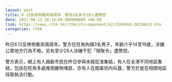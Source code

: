 ```yaml
---
layout: post
title: 6.12反修例衝突兩周年　警拘3名男子29人遭票控
date: 2021-06-13 10:14:04.000000000 +08:00
link: https://news.rthk.hk/rthk/ch/component/k2/1595660-20210613.htm
categories: rthk
---
```


昨日6.12反修例衝突兩周年。警方在旺角拘捕3名男子，年齡介乎14至19歲，涉嫌公眾地方行為不檢。另有至少29人涉嫌干犯「限聚令」遭票控。

警方表示，網上有人煽動市民在昨日參與未經批准集結，有人在全港不同地區集結，包括在旺角多處推倒雜物堵路，亦有人在朗豪坊內叫囂，警方於是在相關地區採取執法行動。
